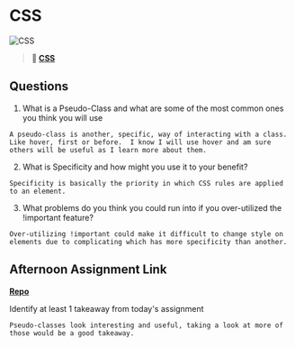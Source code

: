 # CSS

![CSS](https://bcw.blob.core.windows.net/public/cssUnit/1411879719053976)

> **📖 [CSS](https://codeworksacademy.com/fs-student-guide/resources/wk1/03-CSS)**

## Questions

1. What is a Pseudo-Class and what are some of the most common ones you think you will use
````
A pseudo-class is another, specific, way of interacting with a class.  Like hover, first or before.  I know I will use hover and am sure others will be useful as I learn more about them.
````

2. What is Specificity and how might you use it to your benefit?
````
Specificity is basically the priority in which CSS rules are applied to an element.
````

3. What problems do you think you could run into if you over-utilized the !important feature?
````
Over-utilizing !important could make it difficult to change style on elements due to complicating which has more specificity than another.
````

## Afternoon Assignment Link

**[Repo](https://github.com/coombsab/<ASSIGNMENT_REPO>)**

Identify at least 1 takeaway from today's assignment
````
Pseudo-classes look interesting and useful, taking a look at more of those would be a good takeaway.
````
